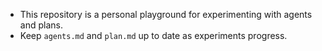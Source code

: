 <!-- Workspace Copilot Instructions -->

- This repository is a personal playground for experimenting with agents and plans.
- Keep `agents.md` and `plan.md` up to date as experiments progress.
